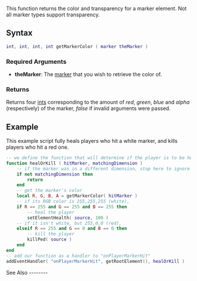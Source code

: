 This function returns the color and transparency for a marker element. Not all marker types support transparency.

Syntax
------

``` lua
int, int, int, int getMarkerColor ( marker theMarker )
```

### Required Arguments

-   **theMarker**: The [marker](/marker.md "wikilink") that you wish to retrieve the color of.

### Returns

Returns four [ints](/int.md "wikilink") corresponding to the amount of *red*, *green*, *blue* and *alpha* (respectively) of the marker, *false* if invalid arguments were passed.

Example
-------

<section name="Serverside example" class="server" show="true">
This example script fully heals players who hit a white marker, and kills players who hit a red one.

``` lua
-- we define the function that will determine if the player is to be healed or killed
function healOrKill ( hitMarker, matchingDimension )
    -- if the marker was in a different dimension, stop here to ignore the event
    if not matchingDimension then
        return
    end
    -- get the marker's color
    local R, G, B, A = getMarkerColor( hitMarker )
    -- if its RGB color is 255,255,255 (white),
    if R == 255 and G == 255 and B == 255 then
        -- heal the player
        setElementHealth( source, 100 )
    -- if it isn't white, but 255,0,0 (red),
    elseif R == 255 and G == 0 and B == 0 then
        -- kill the player
        killPed( source )
    end
end
-- add our function as a handler to "onPlayerMarkerHit"
addEventHandler( "onPlayerMarkerHit", getRootElement(), healOrKill )
```

</section>
See Also
--------
